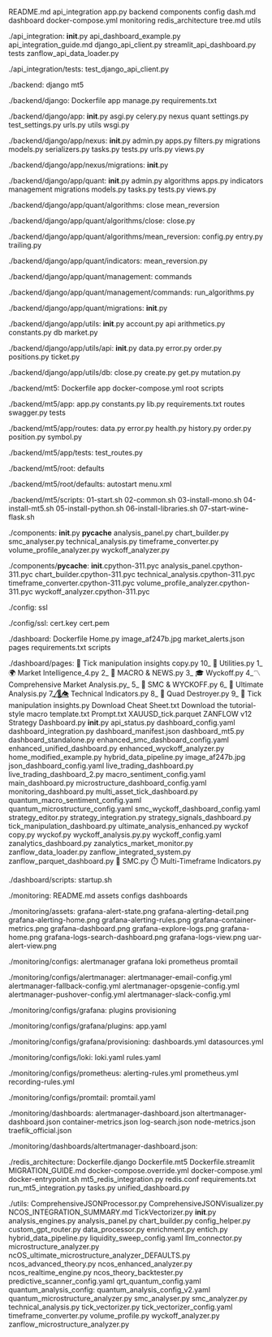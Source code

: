 README.md
api_integration
app.py
backend
components
config
dash.md
dashboard
docker-compose.yml
monitoring
redis_architecture
tree.md
utils

./api_integration:
__init__.py
api_dashboard_example.py
api_integration_guide.md
django_api_client.py
streamlit_api_dashboard.py
tests
zanflow_api_data_loader.py

./api_integration/tests:
test_django_api_client.py

./backend:
django
mt5

./backend/django:
Dockerfile
app
manage.py
requirements.txt

./backend/django/app:
__init__.py
asgi.py
celery.py
nexus
quant
settings.py
test_settings.py
urls.py
utils
wsgi.py

./backend/django/app/nexus:
__init__.py
admin.py
apps.py
filters.py
migrations
models.py
serializers.py
tasks.py
tests.py
urls.py
views.py

./backend/django/app/nexus/migrations:
__init__.py

./backend/django/app/quant:
__init__.py
admin.py
algorithms
apps.py
indicators
management
migrations
models.py
tasks.py
tests.py
views.py

./backend/django/app/quant/algorithms:
close
mean_reversion

./backend/django/app/quant/algorithms/close:
close.py

./backend/django/app/quant/algorithms/mean_reversion:
config.py
entry.py
trailing.py

./backend/django/app/quant/indicators:
mean_reversion.py

./backend/django/app/quant/management:
commands

./backend/django/app/quant/management/commands:
run_algorithms.py

./backend/django/app/quant/migrations:
__init__.py

./backend/django/app/utils:
__init__.py
account.py
api
arithmetics.py
constants.py
db
market.py

./backend/django/app/utils/api:
__init__.py
data.py
error.py
order.py
positions.py
ticket.py

./backend/django/app/utils/db:
close.py
create.py
get.py
mutation.py

./backend/mt5:
Dockerfile
app
docker-compose.yml
root
scripts

./backend/mt5/app:
app.py
constants.py
lib.py
requirements.txt
routes
swagger.py
tests

./backend/mt5/app/routes:
data.py
error.py
health.py
history.py
order.py
position.py
symbol.py

./backend/mt5/app/tests:
test_routes.py

./backend/mt5/root:
defaults

./backend/mt5/root/defaults:
autostart
menu.xml

./backend/mt5/scripts:
01-start.sh
02-common.sh
03-install-mono.sh
04-install-mt5.sh
05-install-python.sh
06-install-libraries.sh
07-start-wine-flask.sh

./components:
__init__.py
__pycache__
analysis_panel.py
chart_builder.py
smc_analyser.py
technical_analysis.py
timeframe_converter.py
volume_profile_analyzer.py
wyckoff_analyzer.py

./components/__pycache__:
__init__.cpython-311.pyc
analysis_panel.cpython-311.pyc
chart_builder.cpython-311.pyc
technical_analysis.cpython-311.pyc
timeframe_converter.cpython-311.pyc
volume_profile_analyzer.cpython-311.pyc
wyckoff_analyzer.cpython-311.pyc

./config:
ssl

./config/ssl:
cert.key
cert.pem

./dashboard:
Dockerfile
Home.py
image_af247b.jpg
market_alerts.json
pages
requirements.txt
scripts

./dashboard/pages:
 🔎 Tick manipulation insights copy.py
10_ 🔧 Utilities.py
1_  🌍 Market Intelligence_4.py
2_ 📰 MACRO & NEWS.py
3_ 🎓 Wyckoff.py
4_〽️ Comprehensive Market Analysis.py_
5_  🧠 SMC & WYCKOFF.py
6_ 🚀 Ultimate Analysis.py
7_ 🥶⃤👁️⃤ Technical Indicators.py
8_ 💸 Quad Destroyer.py
9_ 🔎 Tick manipulation insights.py
Download Cheat Sheet.txt
Download the tutorial-style macro template.txt
Prompt.txt
XAUUSD_tick.parquet
ZANFLOW v12 Strategy Dashboard.py
__init__.py
api_status.py
dashboard_config.yaml
dashboard_integration.py
dashboard_manifest.json
dashboard_mt5.py
dashboard_standalone.py
enhanced_smc_dashboard_config.yaml
enhanced_unified_dashboard.py
enhanced_wyckoff_analyzer.py
home_modified_example.py
hybrid_data_pipeline.py
image_af247b.jpg
json_dashboard_config.yaml
live_trading_dashboard.py
live_trading_dashboard_2.py
macro_sentiment_config.yaml
main_dashboard.py
microstructure_dashboard_config.yaml
monitoring_dashboard.py
multi_asset_tick_dashboard.py
quantum_macro_sentiment_config.yaml
quantum_microstructure_config.yaml
smc_wyckoff_dashboard_config.yaml
strategy_editor.py
strategy_integration.py
strategy_signals_dashboard.py
tick_manipulation_dashboard.py
ultimate_analysis_enhanced.py
wyckof copy.py
wyckof.py
wyckoff_analysis.py.py
wyckoff_config.yaml
zanalytics_dashboard.py
zanalytics_market_monitor.py
zanflow_data_loader.py
zanflow_integrated_system.py
zanflow_parquet_dashboard.py
🧠 SMC.py
⏱️ Multi-Timeframe Indicators.py

./dashboard/scripts:
startup.sh

./monitoring:
README.md
assets
configs
dashboards

./monitoring/assets:
grafana-alert-state.png
grafana-alerting-detail.png
grafana-alerting-home.png
grafana-alerting-rules.png
grafana-container-metrics.png
grafana-dashboard.png
grafana-explore-logs.png
grafana-home.png
grafana-logs-search-dashboard.png
grafana-logs-view.png
uar-alert-view.png

./monitoring/configs:
alertmanager
grafana
loki
prometheus
promtail

./monitoring/configs/alertmanager:
alertmanager-email-config.yml
alertmanager-fallback-config.yml
alertmanager-opsgenie-config.yml
alertmanager-pushover-config.yml
alertmanager-slack-config.yml

./monitoring/configs/grafana:
plugins
provisioning

./monitoring/configs/grafana/plugins:
app.yaml

./monitoring/configs/grafana/provisioning:
dashboards.yml
datasources.yml

./monitoring/configs/loki:
loki.yaml
rules.yaml

./monitoring/configs/prometheus:
alerting-rules.yml
prometheus.yml
recording-rules.yml

./monitoring/configs/promtail:
promtail.yaml

./monitoring/dashboards:
alertmanager-dashboard.json
altertmanager-dashboard.json
container-metrics.json
log-search.json
node-metrics.json
traefik_official.json

./monitoring/dashboards/altertmanager-dashboard.json:

./redis_architecture:
Dockerfile.django
Dockerfile.mt5
Dockerfile.streamlit
MIGRATION_GUIDE.md
docker-compose.override.yml
docker-compose.yml
docker-entrypoint.sh
mt5_redis_integration.py
redis.conf
requirements.txt
run_mt5_integration.py
tasks.py
unified_dashboard.py

./utils:
ComprehensiveJSONProcessor.py
ComprehensiveJSONVisualizer.py
NCOS_INTEGRATION_SUMMARY.md
TickVectorizer.py
__init__.py
analysis_engines.py
analysis_panel.py
chart_builder.py
config_helper.py
custom_gpt_router.py
data_processor.py
enrichment.py
entich.py
hybrid_data_pipeline.py
liquidity_sweep_config.yaml
llm_connector.py
microstructure_analyzer.py
ncOS_ultimate_microstructure_analyzer_DEFAULTS.py
ncos_advanced_theory.py
ncos_enhanced_analyzer.py
ncos_realtime_engine.py
ncos_theory_backtester.py
predictive_scanner_config.yaml
qrt_quantum_config.yaml
quantum_analysis_config:
quantum_analysis_config_v2.yaml
quantum_microstructure_analyzer.py
smc_analyser.py
smc_analyzer.py
technical_analysis.py
tick_vectorizer.py
tick_vectorizer_config.yaml
timeframe_converter.py
volume_profile.py
wyckoff_analyzer.py
zanflow_microstructure_analyzer.py
